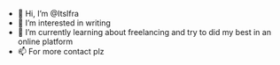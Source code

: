 - 👋 Hi, I’m @ItsIfra
- 👀 I’m interested in writing
- 🌱 I’m currently learning about freelancing and try to did my best in an online platform
- 📫 For more contact plz

<!---
ItsIfra/ItsIfra is a ✨ special ✨ repository because its `README.md` (this file) appears on your GitHub profile.
You can click the Preview link to take a look at your changes.
--->

